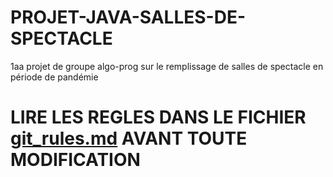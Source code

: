 # PROJET-JAVA-SALLES-DE-SPECTACLE
1aa projet  de groupe algo-prog sur le remplissage de salles de spectacle en période de pandémie

# LIRE LES REGLES DANS LE FICHIER [git_rules.md](git_rules.md) AVANT TOUTE MODIFICATION

